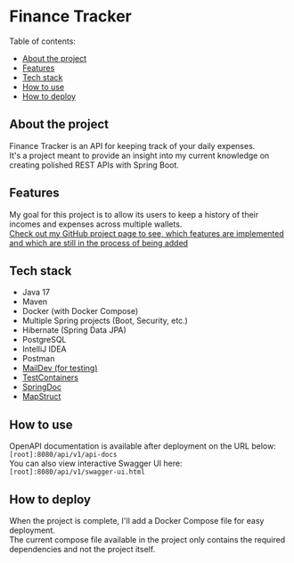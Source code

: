 # Finance Tracker

Table of contents:

- [About the project](#about-the-project)
- [Features](#features)
- [Tech stack](#tech-stack)
- [How to use](#how-to-use)
- [How to deploy](#how-to-deploy)

## About the project

Finance Tracker is an API for keeping track of your daily expenses.  
It's a project meant to provide an insight into my current knowledge on creating polished REST APIs with Spring Boot.

## Features

My goal for this project is to allow its users to keep a history of their incomes and expenses across multiple
wallets.  
[Check out my GitHub project page to see, which features are implemented and which are still in the process of being added](https://github.com/users/Eukon05/projects/3)

## Tech stack

- Java 17
- Maven
- Docker (with Docker Compose)
- Multiple Spring projects (Boot, Security, etc.)
- Hibernate (Spring Data JPA)
- PostgreSQL
- IntelliJ IDEA
- Postman
- [MailDev (for testing)](https://maildev.github.io/maildev/)
- [TestContainers](https://www.testcontainers.org/)
- [SpringDoc](https://springdoc.org/)
- [MapStruct](https://mapstruct.org/)

## How to use

OpenAPI documentation is available after deployment on the URL below:  
`[root]:8080/api/v1/api-docs`  
You can also view interactive Swagger UI here:  
`[root]:8080/api/v1/swagger-ui.html`

## How to deploy

When the project is complete, I'll add a Docker Compose file for easy deployment.  
The current compose file available in the project only contains the required dependencies and not the project itself.